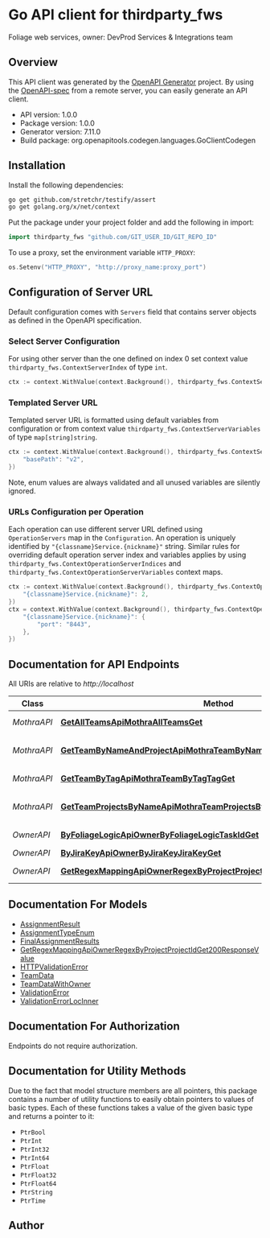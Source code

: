 # Go API client for thirdparty_fws

Foliage web services, owner: DevProd Services & Integrations team

## Overview
This API client was generated by the [OpenAPI Generator](https://openapi-generator.tech) project.  By using the [OpenAPI-spec](https://www.openapis.org/) from a remote server, you can easily generate an API client.

- API version: 1.0.0
- Package version: 1.0.0
- Generator version: 7.11.0
- Build package: org.openapitools.codegen.languages.GoClientCodegen

## Installation

Install the following dependencies:

```sh
go get github.com/stretchr/testify/assert
go get golang.org/x/net/context
```

Put the package under your project folder and add the following in import:

```go
import thirdparty_fws "github.com/GIT_USER_ID/GIT_REPO_ID"
```

To use a proxy, set the environment variable `HTTP_PROXY`:

```go
os.Setenv("HTTP_PROXY", "http://proxy_name:proxy_port")
```

## Configuration of Server URL

Default configuration comes with `Servers` field that contains server objects as defined in the OpenAPI specification.

### Select Server Configuration

For using other server than the one defined on index 0 set context value `thirdparty_fws.ContextServerIndex` of type `int`.

```go
ctx := context.WithValue(context.Background(), thirdparty_fws.ContextServerIndex, 1)
```

### Templated Server URL

Templated server URL is formatted using default variables from configuration or from context value `thirdparty_fws.ContextServerVariables` of type `map[string]string`.

```go
ctx := context.WithValue(context.Background(), thirdparty_fws.ContextServerVariables, map[string]string{
	"basePath": "v2",
})
```

Note, enum values are always validated and all unused variables are silently ignored.

### URLs Configuration per Operation

Each operation can use different server URL defined using `OperationServers` map in the `Configuration`.
An operation is uniquely identified by `"{classname}Service.{nickname}"` string.
Similar rules for overriding default operation server index and variables applies by using `thirdparty_fws.ContextOperationServerIndices` and `thirdparty_fws.ContextOperationServerVariables` context maps.

```go
ctx := context.WithValue(context.Background(), thirdparty_fws.ContextOperationServerIndices, map[string]int{
	"{classname}Service.{nickname}": 2,
})
ctx = context.WithValue(context.Background(), thirdparty_fws.ContextOperationServerVariables, map[string]map[string]string{
	"{classname}Service.{nickname}": {
		"port": "8443",
	},
})
```

## Documentation for API Endpoints

All URIs are relative to *http://localhost*

Class | Method | HTTP request | Description
------------ | ------------- | ------------- | -------------
*MothraAPI* | [**GetAllTeamsApiMothraAllTeamsGet**](docs/MothraAPI.md#getallteamsapimothraallteamsget) | **Get** /api/mothra/all_teams | Get All Teams
*MothraAPI* | [**GetTeamByNameAndProjectApiMothraTeamByNameAndProjectNameProjectGet**](docs/MothraAPI.md#getteambynameandprojectapimothrateambynameandprojectnameprojectget) | **Get** /api/mothra/team_by_name_and_project/{name}/{project} | Get Team By Name And Project
*MothraAPI* | [**GetTeamByTagApiMothraTeamByTagTagGet**](docs/MothraAPI.md#getteambytagapimothrateambytagtagget) | **Get** /api/mothra/team_by_tag/{tag} | Get Team By Tag
*MothraAPI* | [**GetTeamProjectsByNameApiMothraTeamProjectsByNameNameGet**](docs/MothraAPI.md#getteamprojectsbynameapimothrateamprojectsbynamenameget) | **Get** /api/mothra/team_projects_by_name/{name} | Get Team Projects By Name
*OwnerAPI* | [**ByFoliageLogicApiOwnerByFoliageLogicTaskIdGet**](docs/OwnerAPI.md#byfoliagelogicapiownerbyfoliagelogictaskidget) | **Get** /api/owner/by_foliage_logic/{task_id} | By Foliage Logic
*OwnerAPI* | [**ByJiraKeyApiOwnerByJiraKeyJiraKeyGet**](docs/OwnerAPI.md#byjirakeyapiownerbyjirakeyjirakeyget) | **Get** /api/owner/by_jira_key/{jira_key} | By Jira Key
*OwnerAPI* | [**GetRegexMappingApiOwnerRegexByProjectProjectIdGet**](docs/OwnerAPI.md#getregexmappingapiownerregexbyprojectprojectidget) | **Get** /api/owner/regex_by_project/{project_id} | Get Regex Mapping


## Documentation For Models

 - [AssignmentResult](docs/AssignmentResult.md)
 - [AssignmentTypeEnum](docs/AssignmentTypeEnum.md)
 - [FinalAssignmentResults](docs/FinalAssignmentResults.md)
 - [GetRegexMappingApiOwnerRegexByProjectProjectIdGet200ResponseValue](docs/GetRegexMappingApiOwnerRegexByProjectProjectIdGet200ResponseValue.md)
 - [HTTPValidationError](docs/HTTPValidationError.md)
 - [TeamData](docs/TeamData.md)
 - [TeamDataWithOwner](docs/TeamDataWithOwner.md)
 - [ValidationError](docs/ValidationError.md)
 - [ValidationErrorLocInner](docs/ValidationErrorLocInner.md)


## Documentation For Authorization

Endpoints do not require authorization.


## Documentation for Utility Methods

Due to the fact that model structure members are all pointers, this package contains
a number of utility functions to easily obtain pointers to values of basic types.
Each of these functions takes a value of the given basic type and returns a pointer to it:

* `PtrBool`
* `PtrInt`
* `PtrInt32`
* `PtrInt64`
* `PtrFloat`
* `PtrFloat32`
* `PtrFloat64`
* `PtrString`
* `PtrTime`

## Author



